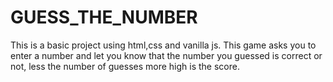 # GUESS_THE_NUMBER

This is a basic project using html,css and vanilla js.
This game asks you to enter a number and let you know that the number you guessed is correct or not, less the number of guesses more high is the score.
